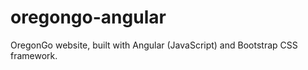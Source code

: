 
# oregongo-angular

OregonGo website, built with Angular (JavaScript) and Bootstrap CSS framework.
